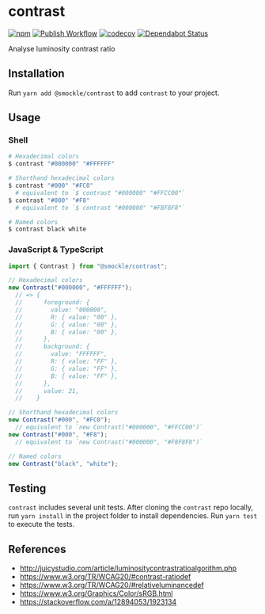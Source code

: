 # contrast

[![npm](https://img.shields.io/npm/v/@smockle/contrast.svg)](https://www.npmjs.com/package/@smockle/contrast)
[![Publish Workflow](https://github.com/smockle/contrast/workflows/Publish/badge.svg)](https://github.com/smockle/contrast/actions)
[![codecov](https://codecov.io/gh/smockle/contrast/branch/master/graph/badge.svg)](https://codecov.io/gh/smockle/contrast)
[![Dependabot Status](https://api.dependabot.com/badges/status?host=github&repo=smockle/contrast)](https://dependabot.com)

Analyse luminosity contrast ratio

## Installation

Run `yarn add @smockle/contrast` to add `contrast` to your project.

## Usage

### Shell

```sh
# Hexadecimal colors
$ contrast "#000000" "#FFFFFF"

# Shorthand hexadecimal colors
$ contrast "#000" "#FC0"
  # equivalent to `$ contrast "#000000" "#FFCC00"`
$ contrast "#000" "#F8"
  # equivalent to `$ contrast "#000000" "#F8F8F8"`

# Named colors
$ contrast black white
```

### JavaScript & TypeScript

```TypeScript
import { Contrast } from "@smockle/contrast";

// Hexadecimal colors
new Contrast("#000000", "#FFFFFF");
  // => {
  //      foreground: {
  //        value: "000000",
  //        R: { value: "00" },
  //        G: { value: "00" },
  //        B: { value: "00" },
  //      },
  //      background: {
  //        value: "FFFFFF",
  //        R: { value: "FF" },
  //        G: { value: "FF" },
  //        B: { value: "FF" },
  //      },
  //      value: 21,
  //    }

// Shorthand hexadecimal colors
new Contrast("#000", "#FC0");
  // equivalent to `new Contrast("#000000", "#FFCC00")`
new Contrast("#000", "#F8");
  // equivalent to `new Contrast("#000000", "#F8F8F8")`

// Named colors
new Contrast("black", "white");
```

## Testing

`contrast` includes several unit tests. After cloning the `contrast` repo locally, run `yarn install` in the project folder to install dependencies. Run `yarn test` to execute the tests.

## References

- http://juicystudio.com/article/luminositycontrastratioalgorithm.php
- https://www.w3.org/TR/WCAG20/#contrast-ratiodef
- https://www.w3.org/TR/WCAG20/#relativeluminancedef
- https://www.w3.org/Graphics/Color/sRGB.html
- https://stackoverflow.com/a/12894053/1923134
